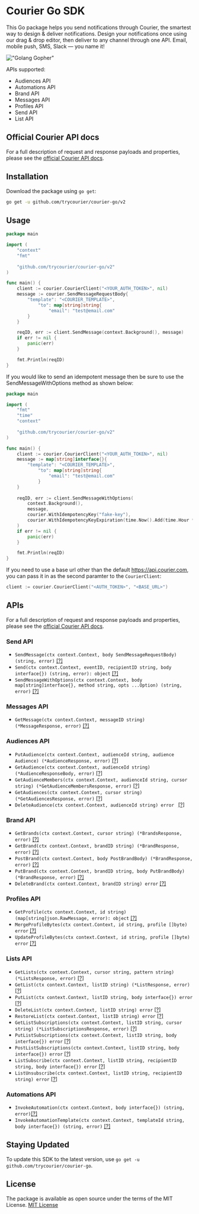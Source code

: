 # Courier Go SDK

This Go package helps you send notifications through Courier, the smartest way to design & deliver notifications. Design your notifications once using our drag & drop editor, then deliver to any channel through one API. Email, mobile push, SMS, Slack — you name it!

!["Golang Gopher"](https://blog.golang.org/gopher/gopher.png)

APIs supported:

- Audiences API
- Automations API
- Brand API
- Messages API
- Profiles API
- Send API
- List API

## Official Courier API docs

For a full description of request and response payloads and properties, please see the [official Courier API docs](https://docs.courier.com/reference).

## Installation

Download the package using `go get`:

```bash
go get -u github.com/trycourier/courier-go/v2
```

## Usage

```go
package main

import (
	"context"
	"fmt"
	
	"github.com/trycourier/courier-go/v2"
)

func main() {
	client := courier.CourierClient("<YOUR_AUTH_TOKEN>", nil)
	message := courier.SendMessageRequestBody{
		"template": "<COURIER_TEMPLATE>",
			"to": map[string]string{
				"email": "test@email.com"
		}
	}

	reqID, err := client.SendMessage(context.Background(), message)
	if err != nil {
		panic(err)
	}

	fmt.Println(reqID)
}
```

If you would like to send an idempotent message then be sure to use the SendMessageWithOptions method as shown below:

```go
package main

import (
	"fmt"
	"time"
	"context"
	
	"github.com/trycourier/courier-go/v2"
)

func main() {
	client := courier.CourierClient("<YOUR_AUTH_TOKEN>", nil)
	message := map[string]interface{}{
		"template": "<COURIER_TEMPLATE>",
			"to": map[string]string{
				"email": "test@email.com"
			}
	}
	
	reqID, err := client.SendMessageWithOptions(
		context.Background(),
		message,
		courier.WithIdempotencyKey("fake-key"),
		courier.WithIdempotencyKeyExpiration(time.Now().Add(time.Hour * 30))
	)
	if err != nil {
		panic(err)
	}

	fmt.Println(reqID)
}
```

If you need to use a base url other than the default https://api.courier.com, you can pass it in as the second paramter to the `CourierClient`:

```go
client := courier.CourierClient("<AUTH_TOKEN>", "<BASE_URL>")
```

## APIs

For a full description of request and response payloads and properties, please see the [official Courier API docs](https://docs.courier.com/reference).

### Send API
* ```SendMessage(ctx context.Context, body SendMessageRequestBody) (string, error)``` [[?]](https://www.courier.com/docs/reference/send/message/)
* ```Send(ctx context.Context, eventID, recipientID string, body interface{}) (string, error): object``` [[?]](https://www.courier.com/docs/reference/send/message/)
* ```SendMessageWithOptions(ctx context.Context, body map[string]interface{}, method string, opts ...Option) (string, error)``` [[?]](https://www.courier.com/docs/reference/idempotent-requests/)

### Messages API

- `GetMessage(ctx context.Context, messageID string) (*MessageResponse, error)` [[?]](https://www.courier.com/docs/reference/messages/by-id/)

### Audiences API
- ```PutAudience(ctx context.Context, audienceId string, audience Audience) (*AudienceResponse, error)``` [[?]](https://www.courier.com/docs/reference/audiences/put/)
- ```GetAudience(ctx context.Context, audienceId string) (*AudienceResponseBody, error)``` [[?]](https://www.courier.com/docs/reference/audiences/by-id/)
- ```GetAudienceMembers(ctx context.Context, audienceId string, cursor string) (*GetAudienceMembersResponse, error)``` [[?]](https://www.courier.com/docs/reference/audiences/list-audience-members/)
- ```GetAudiences(ctx context.Context, cursor string) (*GetAudiencesResponse, error)``` [[?]](https://www.courier.com/docs/reference/audiences/list-audiences/)
- ```DeleteAudience(ctx context.Context, audienceId string) error ``` [[?]](https://www.courier.com/docs/reference/audiences/delete/)
### Brand API

- ```GetBrands(ctx context.Context, cursor string) (*BrandsResponse, error)``` [[?]](https://www.courier.com/docs/reference/brands/list/)
- ```GetBrand(ctx context.Context, brandID string) (*BrandResponse, error)``` [[?]](https://www.courier.com/docs/reference/brands/by-id/)
- ```PostBrand(ctx context.Context, body PostBrandBody) (*BrandResponse, error)``` [[?]](https://www.courier.com/docs/reference/brands/create/)
- ```PutBrand(ctx context.Context, brandID string, body PutBrandBody) (*BrandResponse, error)``` [[?]](https://www.courier.com/docs/reference/brands/replace/)
- ```DeleteBrand(ctx context.Context, brandID string) error``` [[?]](https://www.courier.com/docs/reference/brands/delete/)
### Profiles API

- `GetProfile(ctx context.Context, id string) (map[string]json.RawMessage, error): object` [[?]](https://docs.courier.com/reference/profiles-api#getprofilebyrecipientid)
- `MergeProfileBytes(ctx context.Context, id string, profile []byte) error` [[?]](https://docs.courier.com/reference/profiles-api#mergeprofilebyrecipientid)
- `UpdateProfileBytes(ctx context.Context, id string, profile []byte) error` [[?]](https://docs.courier.com/reference/profiles-api#patchprofilebyrecipientid)

### Lists API
- ```GetLists(ctx context.Context, cursor string, pattern string) (*ListsResponse, error)``` [[?]](https://www.courier.com/docs/reference/lists/list/)
- ```GetList(ctx context.Context, listID string) (*ListResponse, error)``` [[?]](https://www.courier.com/docs/reference/lists/by-id/)
- ```PutList(ctx context.Context, listID string, body interface{}) error``` [[?]](https://www.courier.com/docs/reference/lists/replace/)
- ```DeleteList(ctx context.Context, listID string) error``` [[?]](https://www.courier.com/docs/reference/lists/delete/)
- ```RestoreList(ctx context.Context, listID string) error``` [[?]](https://www.courier.com/docs/reference/lists/restore/)
- ```GetListSubscriptions(ctx context.Context, listID string, cursor string) (*ListSubscriptionsResponse, error)``` [[?]](https://www.courier.com/docs/reference/lists/subscriptions/)
- ```PutListSubscriptions(ctx context.Context, listID string, body interface{}) error``` [[?]](https://www.courier.com/docs/reference/lists/put-subscribe/)
- ```PostListSubscriptions(ctx context.Context, listID string, body interface{}) error``` [[?]](https://www.courier.com/docs/reference/lists/post-subscribe/)
- ```ListSubscribe(ctx context.Context, listID string, recipientID string, body interface{}) error``` [[?]](https://www.courier.com/docs/reference/lists/recipient-subscribe/)
- ```ListUnsubscribe(ctx context.Context, listID string, recipientID string) error``` [[?]](https://www.courier.com/docs/reference/lists/delete-subscription/)

### Automations API
- ```InvokeAutomation(ctx context.Context, body interface{}) (string, error)```[[?]](https://www.courier.com/docs/reference/automation/invoke/)
- ```InvokeAutomationTemplate(ctx context.Context, templateId string, body interface{}) (string, error)``` [[?]](https://www.courier.com/docs/reference/automation/invoke-template/)
## Staying Updated

To update this SDK to the latest version, use `go get -u github.com/trycourier/courier-go`.

## License

The package is available as open source under the terms of the MIT License.
[MIT License](http://www.opensource.org/licenses/mit-license.php)
